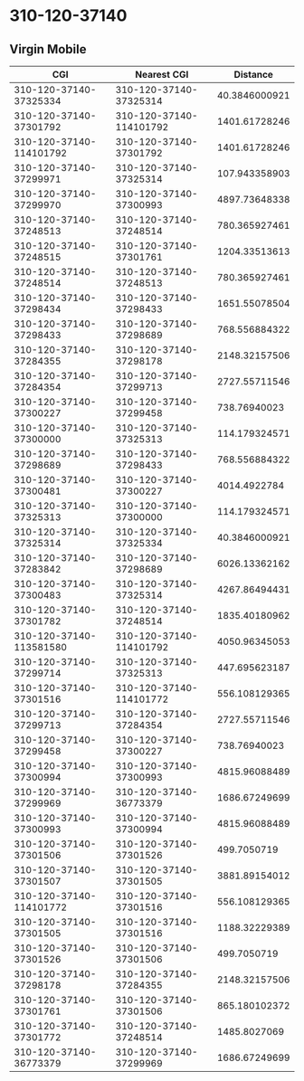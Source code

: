 # 310-120-37140
## Virgin Mobile


| CGI | Nearest CGI | Distance |
|-----|-------------|----------|
| 310-120-37140-37325334 | 310-120-37140-37325314 | 40.3846000921 |
| 310-120-37140-37301792 | 310-120-37140-114101792 | 1401.61728246 |
| 310-120-37140-114101792 | 310-120-37140-37301792 | 1401.61728246 |
| 310-120-37140-37299971 | 310-120-37140-37325314 | 107.943358903 |
| 310-120-37140-37299970 | 310-120-37140-37300993 | 4897.73648338 |
| 310-120-37140-37248513 | 310-120-37140-37248514 | 780.365927461 |
| 310-120-37140-37248515 | 310-120-37140-37301761 | 1204.33513613 |
| 310-120-37140-37248514 | 310-120-37140-37248513 | 780.365927461 |
| 310-120-37140-37298434 | 310-120-37140-37298433 | 1651.55078504 |
| 310-120-37140-37298433 | 310-120-37140-37298689 | 768.556884322 |
| 310-120-37140-37284355 | 310-120-37140-37298178 | 2148.32157506 |
| 310-120-37140-37284354 | 310-120-37140-37299713 | 2727.55711546 |
| 310-120-37140-37300227 | 310-120-37140-37299458 | 738.76940023 |
| 310-120-37140-37300000 | 310-120-37140-37325313 | 114.179324571 |
| 310-120-37140-37298689 | 310-120-37140-37298433 | 768.556884322 |
| 310-120-37140-37300481 | 310-120-37140-37300227 | 4014.4922784 |
| 310-120-37140-37325313 | 310-120-37140-37300000 | 114.179324571 |
| 310-120-37140-37325314 | 310-120-37140-37325334 | 40.3846000921 |
| 310-120-37140-37283842 | 310-120-37140-37298689 | 6026.13362162 |
| 310-120-37140-37300483 | 310-120-37140-37325314 | 4267.86494431 |
| 310-120-37140-37301782 | 310-120-37140-37248514 | 1835.40180962 |
| 310-120-37140-113581580 | 310-120-37140-114101792 | 4050.96345053 |
| 310-120-37140-37299714 | 310-120-37140-37325313 | 447.695623187 |
| 310-120-37140-37301516 | 310-120-37140-114101772 | 556.108129365 |
| 310-120-37140-37299713 | 310-120-37140-37284354 | 2727.55711546 |
| 310-120-37140-37299458 | 310-120-37140-37300227 | 738.76940023 |
| 310-120-37140-37300994 | 310-120-37140-37300993 | 4815.96088489 |
| 310-120-37140-37299969 | 310-120-37140-36773379 | 1686.67249699 |
| 310-120-37140-37300993 | 310-120-37140-37300994 | 4815.96088489 |
| 310-120-37140-37301506 | 310-120-37140-37301526 | 499.7050719 |
| 310-120-37140-37301507 | 310-120-37140-37301505 | 3881.89154012 |
| 310-120-37140-114101772 | 310-120-37140-37301516 | 556.108129365 |
| 310-120-37140-37301505 | 310-120-37140-37301516 | 1188.32229389 |
| 310-120-37140-37301526 | 310-120-37140-37301506 | 499.7050719 |
| 310-120-37140-37298178 | 310-120-37140-37284355 | 2148.32157506 |
| 310-120-37140-37301761 | 310-120-37140-37301506 | 865.180102372 |
| 310-120-37140-37301772 | 310-120-37140-37248514 | 1485.8027069 |
| 310-120-37140-36773379 | 310-120-37140-37299969 | 1686.67249699 |
